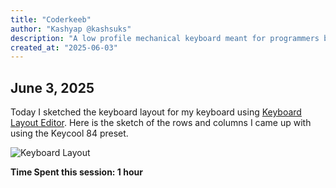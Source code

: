 ```yaml
---
title: "Coderkeeb"
author: "Kashyap @kashsuks"
description: "A low profile mechanical keyboard meant for programmers based on the keycool 84"
created_at: "2025-06-03"
---
```


## June 3, 2025
Today I sketched the keyboard layout for my keyboard using [Keyboard Layout Editor](https://www.keyboard-layout-editor.com/#/). Here is the sketch of the rows and columns
I came up with using the Keycool 84 preset.

![Keyboard Layout](https://hc-cdn.hel1.your-objectstorage.com/s/v3/dec5bd08f5af52c9154cb5bdf7c52178bb499688_image.png)

**Time Spent this session: 1 hour**
